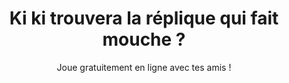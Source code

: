 ---
title: Ki ki trouvera la réplique qui fait mouche&nbsp;?
subtitle: Joue gratuitement en ligne avec tes amis !
layout: home
---